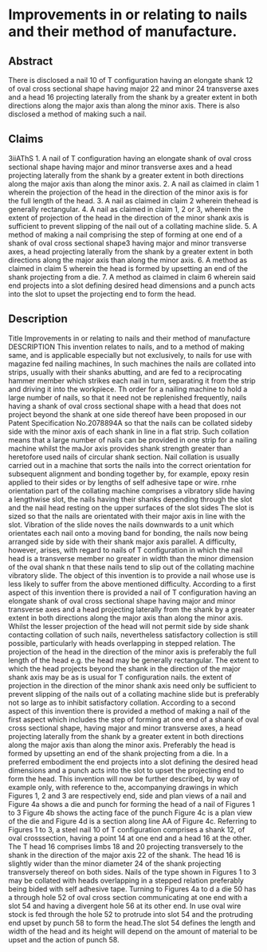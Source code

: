 # Improvements in or relating to nails and their method of manufacture.

## Abstract
There is disclosed a nail 10 of T configuration having an elongate shank 12 of oval cross sectional shape having major 22 and minor 24 transverse axes and a head 16 projecting laterally from the shank by a greater extent in both directions along the major axis than along the minor axis. There is also disclosed a method of making such a nail.

## Claims
3iiAThS 1. A nail of T configuration having an elongate shank of oval cross sectional shape having major and minor transverse axes and a head projecting laterally from the shank by a greater extent in both directions along the major axis than along the minor axis. 2. A nail as claimed in claim 1 wherein the projection of the head in the direction of the minor axis is for the full length of the head. 3. A nail as claimed in claim 2 wherein thehead is generally rectangular. 4. A nail as claimed in claim 1, 2 or 3, wherein the extent of projection of the head in the direction of the minor shank axis is sufficient to prevent slipping of the nail out of a collating machine slide. 5. A method of making a nail comprising the step of forming at one end of a shank of oval cross sectional shape3 having major and minor transverse axes, a head projecting laterally from the shank by a greater extent in both directions along the major axis than along the minor axis. 6. A method as claimed in claim 5 wherein the head is formed by upsetting an end of the shank projecting from a die. 7. A method as claimed in claim 6 wherein said end projects into a slot defining desired head dimensions and a punch acts into the slot to upset the projecting end to form the head.

## Description
Title Improvements in or relating to nails and their method of manufacture DESCRIPTION This invention relates to nails, and to a method of making same, and is applicable especially but not exclusively, to nails for use with magazine fed nailing machines, In such machines the nails are collated into strips, usually with their shanks abutting, and are fed to a reciprocating hammer member which strikes each nail in turn, separating it from the strip and driving it into the workpiece. Th order for a nailing machine to hold a large number of nails, so that it need not be replenished frequently, nails having a shank of oval cross sectional shape with a head that does not project beyond the shank at one side thereof have been proposed in our Patent Specification No.2078894A so that the nails can be collated sideby side with the minor axis of each shank in line in a flat strip. Such collation means that a large number of nails can be provided in one strip for a nailing machine whilst the maJor axis provides shank strength greater than heretofore used nails of circular shank section. Nail collation is usually carried out in a machine that sorts the nails into the correct orientation for subsequent alignment and bonding together by, for example, epoxy resin applied to their sides or by lengths of self adhesive tape or wire. rnhe orientation part of the collating machine comprises a vibratory slide having a lengthwise slot, the nails having their shanks depending through the slot and the nail head resting on the upper surfaces of the slot sides The slot is sized so that the nails are orientated with their major axis in line with the slot. Vibration of the slide noves the nails downwards to a unit which orientates each nail onto a moving band for bonding, the nails now being arranged side by side with their shank major axis parallel. A difficulty, however, arises, with regard to nails of T configuration in which the nail head is a transverse member no greater in width than the minor dimension of the oval shank n that these nails tend to slip out of the collating machine vibratory slide. The object of this invention is to provide a nail whose use is less likely to suffer from the above mentioned difficulty. According to a first aspect of this invention there is provided a nail of T configuration having an elongate shank of oval cross sectional shape having major and minor transverse axes and a head projecting laterally from the shank by a greater extent in both directions along the major axis than along the minor axis. Whilst the lesser projection of the head will not permit side by side shank contacting collation of such nails, nevertheless satisfactory collection is still possible, particularly with heads overlapping in stepped relation. The projection of the head in the direction of the minor axis is preferably the full length of the head e.g. the head may be generally rectangular. The extent to which the head projects beyond the shank in the direction of the major shank axis may be as is usual for T configuration nails. the extent of projection in the direction of the minor shank axis need only be sufficient to prevent slipping of the nails out of a collating machine slide but is preferably not so large as to inhibit satisfactory collation. According to a second aspect of this invention there is provided a method of making a nail of the first aspect which includes the step of forming at one end of a shank of oval cross sectional shape, having major and minor transverse axes, a head projecting laterally from the shank by a greater extent in both directions along the major axis than along the minor axis. Preferably the head is formed by upsetting an end of the shank projecting from a die. In a preferred embodiment the end projects into a slot defining the desired head dimensions and a punch acts into the slot to upset the projecting end to form the head. This invention will now be further described, by way of example only, with reference to the, accompanying drawings in which Figures 1, 2 and 3 are respectively end, side and plan views of a nail and Figure 4a shows a die and punch for forming the head of a nail of Figures 1 to 3 Figure 4b shows the acting face of the punch Figure 4c is a plan view of the die and Figure 4d is a section along line AA of Figure 4c. Referring to Figures 1 to 3, a steel nail 10 of T configuration comprises a shank 12, of oval crosssection, having a point 14 at one end and a head 16 at the other. The T head 16 comprises limbs 18 and 20 projecting transversely to the shank in the direction of the major axis 22 of the shank. The head 16 is slightly wider than the minor diameter 24 of the shank projecting transversely thereof on both sides. Nails of the type shown in Figures 1 to 3 may be collated with heads overlapping in a stepped relation preferably being bided with self adhesive tape. Turning to Figures 4a to d a die 50 has a through hole 52 of oval cross section communicating at one end with a slot 54 and having a divergent hole 56 at its other end. In use oval wire stock is fed through the hole 52 to protrude into slot 54 and the protruding end upset by punch 58 to form the head.The slot 54 defines the length and width of the head and its height will depend on the amount of material to be upset and the action of punch 58.